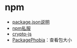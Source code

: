 # npm

- [package.json说明](./package-json.md)
- [npm私服](./private-proxy-registry.md)
- [crypto-js](./crypto-js.md)
- [PackagePhobia](https://packagephobia.com/)：查看包大小